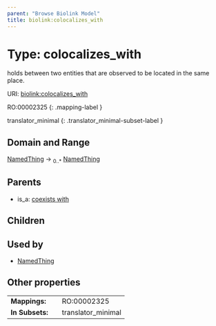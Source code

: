 ```yaml
---
parent: "Browse Biolink Model"
title: biolink:colocalizes_with
---
```


# Type: colocalizes_with


holds between two entities that are observed to be located in the same place.

URI: [biolink:colocalizes_with](https://w3id.org/biolink/vocab/colocalizes_with)

RO:00002325
{: .mapping-label }

translator_minimal
{: .translator_minimal-subset-label }


## Domain and Range

[NamedThing](NamedThing.md) ->  <sub>0..*</sub> [NamedThing](NamedThing.md)

## Parents

 *  is_a: [coexists with](coexists_with.md)

## Children


## Used by

 * [NamedThing](NamedThing.md)

## Other properties

|  |  |  |
| --- | --- | --- |
| **Mappings:** | | RO:00002325 |
| **In Subsets:** | | translator_minimal |

